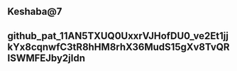 ## Keshaba@7

## 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

